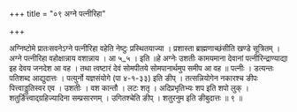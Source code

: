 +++
title = "०९ अग्ने पत्नीरिहा"

+++

अग्निष्टोमे प्रातःसवनेऽग्ने पत्नीरिहा वहेति नेष्टुः प्रस्थितयाज्या । प्रशास्ता ब्राह्मणाच्छंसीति खण्डे सूत्रितम् । अग्ने पत्नीरिहा वहोक्षान्नाय वशान्नाय । आ ५_५ । इति ॥हे अग्नेः उशतीः कामयमाना देवानां पत्नीरिन्द्राण्याद्या इह देवय जनदेश आ वह । तथा त्वष्टारं देवं सोमपीतये सोमपानार्थमुप समीप आ वह ॥ पत्नीः । डत्यन्तः पतिशब्द आद्युदात्तः । पत्युर्नो यज्ञसंयोगे (पा ४-१-३३) इति ङीप् । तत्सन्नियोगेन नकारश्च ङीपः पित्त्वाड्डुतिस्वर एव । उशतीः । वश कान्तौ । लटः शतृ । अदिप्रभृतिभ्यः शप इति शपो लुक् । शतुर्ङित्त्वाद्ग्रहिज्यादिना सम्प्रसारणम् । उगितश्चेति ङीप् । शतुरनुम इति ङीबुदात्तः ॥ ९ ॥